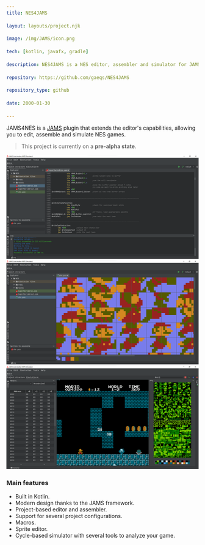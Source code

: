 ```yaml
---
title: NES4JAMS

layout: layouts/project.njk

image: /img/JAMS/icon.png

tech: [kotlin, javafx, gradle]

description: NES4JAMS is a NES editor, assembler and simulator for JAMS.

repository: https://github.com/gaeqs/NES4JAMS

repository_type: github

date: 2000-01-30

---
```


JAMS4NES is a [JAMS](/projects/JAMS) plugin that extends the editor's capabilities, allowing you to edit, assemble and simulate NES games.

> This project is currently on a **pre-alpha state**.

![JAMS1](/img/NES4JAMS/image_1.png)
![JAMS2](/img/NES4JAMS/image_2.png)
![JAMS2](/img/NES4JAMS/image_3.png)

### Main features

- Built in Kotlin.
- Modern design thanks to the JAMS framework.
- Project-based editor and assembler.
- Support for several project configurations.
- Macros.
- Sprite editor.
- Cycle-based simulator with several tools to analyze your game.
